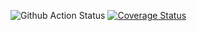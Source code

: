 ![Github Action Status](https://github.com/DSM-DMS/PMS-Backend-V1-1/workflows/Java%20CI%20with%20Gradle/badge.svg)  [![Coverage Status](https://coveralls.io/repos/github/DSM-DMS/PMS-Backend-V1-1/badge.svg?branch=main)](https://coveralls.io/github/DSM-DMS/PMS-Backend-V1-1?branch=main)
